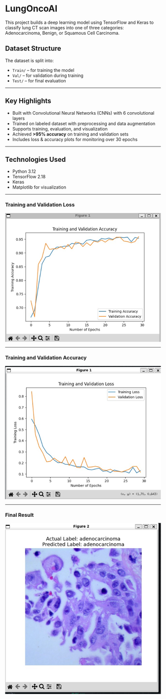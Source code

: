 # LungOncoAI
This project builds a deep learning model using TensorFlow and Keras to classify lung CT scan images into one of three categories: Adenocarcinoma, Benign, or Squamous Cell Carcinoma.

## Dataset Structure
The dataset is split into:
- `Train/` – for training the model
- `Val/` – for validation during training
- `Test/` – for final evaluation

---

## Key Highlights
- Built with Convolutional Neural Networks (CNNs) with 6 convolutional layers
- Trained on labeled dataset with preprocessing and data augmentation
- Supports training, evaluation, and visualization
- Achieved **>95% accuracy** on training and validation sets
- Includes loss & accuracy plots for monitoring over 30 epochs

---

## Technologies Used
- Python 3.12
- TensorFlow 2.18
- Keras
- Matplotlib for visualization

---

### Training and Validation Loss
![Accuracy](Training_Validation_Accuracy.jpg)

---

### Training and Validation Accuracy
![Loss](Training_Validation_Loss.jpg)

---

### Final Result
![Output](Output.jpg)
